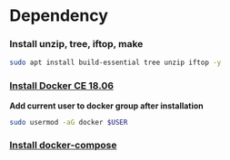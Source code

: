 # Dependency

### Install unzip, tree, iftop, make
```bash
sudo apt install build-essential tree unzip iftop -y
```

### [Install Docker CE 18.06](https://docs.docker.com/install/linux/docker-ce/ubuntu/)
**Add current user to docker group after installation**
```bash
sudo usermod -aG docker $USER
```

### [Install docker-compose](https://docs.docker.com/compose/install/)
